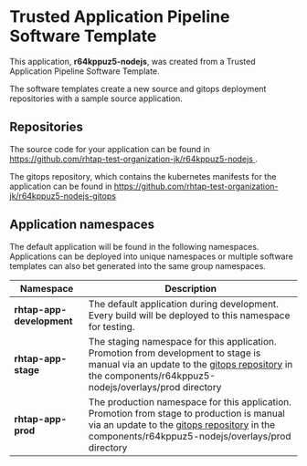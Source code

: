 # Trusted Application Pipeline Software Template

This application, **r64kppuz5-nodejs**, was created from a Trusted Application Pipeline Software Template.

The software templates create a new source and gitops deployment repositories with a sample source application. 

## Repositories

The source code for your application can be found in [https://github.com/rhtap-test-organization-jk/r64kppuz5-nodejs ](https://github.com/rhtap-test-organization-jk/r64kppuz5-nodejs ).
 
The gitops repository, which contains the kubernetes manifests for the application can be found in 
[https://github.com/rhtap-test-organization-jk/r64kppuz5-nodejs-gitops ](https://github.com/rhtap-test-organization-jk/r64kppuz5-nodejs-gitops ) 

## Application namespaces 

The default application will be found in the following namespaces. Applications can be deployed into unique namespaces or multiple software templates can also bet generated into the same group namespaces.  

|  Namespace   |  Description   |  
| -------- | -------- |   
| **rhtap-app-development** | The default application during development. Every build will be deployed to this namespace for testing. | 
| **rhtap-app-stage** | The staging namespace for this application. Promotion from development to stage is manual via an update to the [gitops repository](https://github.com/rhtap-test-organization-jk/r64kppuz5-nodejs-gitops ) in the components/r64kppuz5-nodejs/overlays/prod directory |  
| **rhtap-app-prod** | The production namespace for this application. Promotion from stage to production is manual via an update to the [gitops repository](https://github.com/rhtap-test-organization-jk/r64kppuz5-nodejs-gitops ) in the components/r64kppuz5-nodejs/overlays/prod directory | 